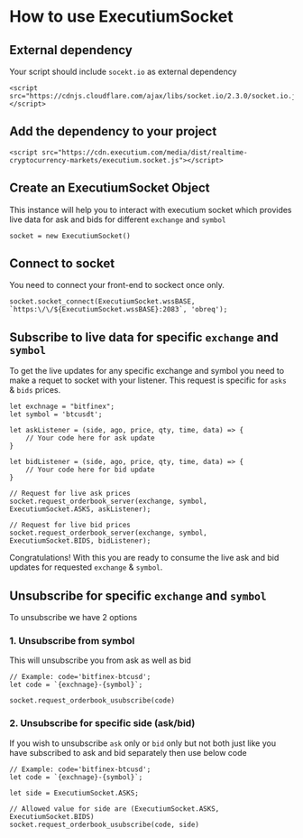 # How to use ExecutiumSocket

## External dependency
Your script should include `socekt.io` as external dependency
```
<script src="https://cdnjs.cloudflare.com/ajax/libs/socket.io/2.3.0/socket.io.js"></script>
```

## Add the dependency to your project
```
<script src="https://cdn.executium.com/media/dist/realtime-cryptocurrency-markets/executium.socket.js"></script>
``` 

## Create an ExecutiumSocket Object
This instance will help you to interact with executium socket which provides live data for ask and bids for different `exchange` and `symbol`

```
socket = new ExecutiumSocket()
```

## Connect to socket
You need to connect your front-end to sockect once only.
```
socket.socket_connect(ExecutiumSocket.wssBASE, `https:\/\/${ExecutiumSocket.wssBASE}:2083`, 'obreq');
```

## Subscribe to live data for specific `exchange` and `symbol`

To get the live updates for any specific exchange and symbol you need to make a requet to socket with your listener. This request is specific for `asks` & `bids` prices.
```
let exchnage = "bitfinex";
let symbol = 'btcusdt';

let askListener = (side, ago, price, qty, time, data) => {
    // Your code here for ask update
}

let bidListener = (side, ago, price, qty, time, data) => {
    // Your code here for bid update
}

// Request for live ask prices
socket.request_orderbook_server(exchange, symbol, ExecutiumSocket.ASKS, askListener);

// Request for live bid prices
socket.request_orderbook_server(exchange, symbol, ExecutiumSocket.BIDS, bidListener);

```

Congratulations! With this you are ready to consume the live ask and bid updates for requested `exchange` & `symbol`.

## Unsubscribe for specific `exchange` and `symbol`
To unsubscribe we have 2 options 

### 1. Unsubscribe from symbol
This will unsubscribe you from ask as well as bid
```
// Example: code='bitfinex-btcusd';
let code = `{exchnage}-{symbol}`;

socket.request_orderbook_usubscribe(code)
```

### 2. Unsubscribe for specific side (ask/bid)
If you wish to unsubscribe `ask` only or `bid` only but not both just like you have subscribed to ask and bid separately then use below code
```
// Example: code='bitfinex-btcusd';
let code = `{exchnage}-{symbol}`;

let side = ExecutiumSocket.ASKS;

// Allowed value for side are (ExecutiumSocket.ASKS, ExecutiumSocket.BIDS)
socket.request_orderbook_usubscribe(code, side)
```
